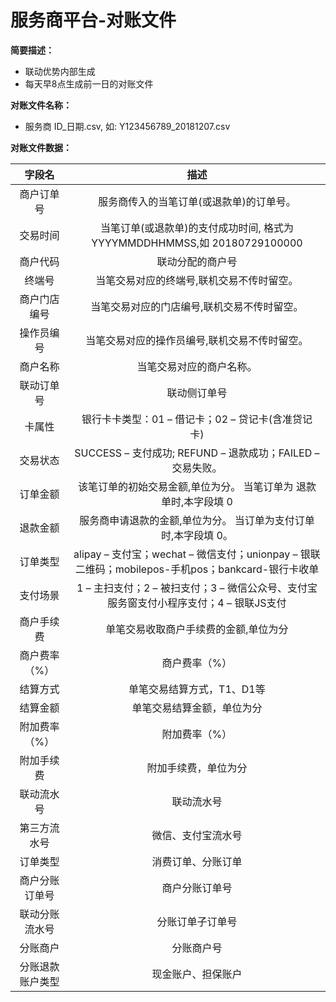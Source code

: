 # 服务商平台-对账文件

**简要描述：** 

- 联动优势内部生成
- 每天早8点生成前一日的对账文件


**对账文件名称：**

- 服务商 ID_日期.csv, 如: Y123456789_20181207.csv 

**对账文件数据：**

|    字段名    |      描述      | 
| :----------: | :------------: | 
| 商户订单号   |   服务商传入的当笔订单(或退款单)的订单号。   |
| 交易时间     |    当笔订单(或退款单)的支付成功时间, 格式为 YYYYMMDDHHMMSS,如 20180729100000    |
| 商户代码     |    联动分配的商户号    |
| 终端号       |    当笔交易对应的终端号,联机交易不传时留空。    |
| 商户门店编号 |    当笔交易对应的门店编号,联机交易不传时留空。    |
| 操作员编号   |    当笔交易对应的操作员编号,联机交易不传时留空。    |
| 商户名称     |    当笔交易对应的商户名称。    |
| 联动订单号   |    联动侧订单号    |
| 卡属性  	   |    银行卡卡类型：01 – 借记卡；02 – 贷记卡(含准贷记 卡)     |
| 交易状态     |    SUCCESS – 支付成功; REFUND – 退款成功；FAILED – 交易失败。    |
| 订单金额     |    该笔订单的初始交易金额,单位为分。 当笔订单为 退款单时,本字段填 0     |
| 退款金额     |    服务商申请退款的金额,单位为分。 当订单为支付订单时,本字段填 0。     |
| 订单类型     |     alipay – 支付宝；wechat – 微信支付；unionpay – 银联二维码；mobilepos-手机pos；bankcard-银行卡收单     |
| 支付场景     |    1 – 主扫支付；2 – 被扫支付；3 – 微信公众号、支付宝服务窗支付小程序支付；4 – 银联JS支付     |
| 商户手续费   |    单笔交易收取商户手续费的金额,单位为分     |
| 商户费率（%）|    商户费率（%）     |
| 结算方式     |    单笔交易结算方式，T1、D1等     |
| 结算金额     |    单笔交易结算金额，单位为分     |
| 附加费率（%）|    附加费率（%）     |
| 附加手续费   |     附加手续费，单位为分     |
| 联动流水号   |    联动流水号     |
| 第三方流水号 |    微信、支付宝流水号     |
| 订单类型     |   消费订单、分账订单     |
| 商户分账订单号 |    商户分账订单号    |
| 联动分账流水号 |    分账订单子订单号     |
| 分账商户      |    分账商户号     |
| 分账退款账户类型 |    现金账户、担保账户     |
